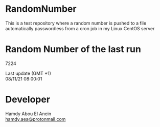 # RandomNumber    
This is a test repository where a random number is pushed to a file automatically passwordless from a cron job in my Linux CentOS server    
# Random Number of the last run   
7224
      
Last update (GMT +1)    
08/11/21 08:00:01
# Developer    
Hamdy Abou El Anein   
hamdy.aea@protonmail.com
